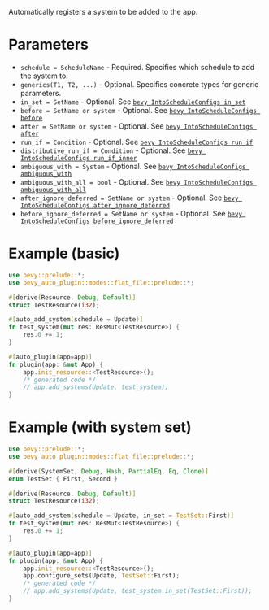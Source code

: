 Automatically registers a system to be added to the app.

# Parameters
- `schedule = ScheduleName` - Required. Specifies which schedule to add the system to.
- `generics(T1, T2, ...)` - Optional. Specifies concrete types for generic parameters.
- `in_set = SetName` - Optional. See [`bevy IntoScheduleConfigs in_set`](https://docs.rs/bevy/0.16.1/bevy/prelude/trait.IntoScheduleConfigs.html#method.in_set)
- `before = SetName or system` - Optional. See [`bevy IntoScheduleConfigs before`](https://docs.rs/bevy/0.16.1/bevy/prelude/trait.IntoScheduleConfigs.html#method.before)
- `after = SetName or system` - Optional. See [`bevy IntoScheduleConfigs after`](https://docs.rs/bevy/0.16.1/bevy/prelude/trait.IntoScheduleConfigs.html#method.after)
- `run_if = Condition` - Optional. See [`bevy IntoScheduleConfigs run_if`](https://docs.rs/bevy/0.16.1/bevy/prelude/trait.IntoScheduleConfigs.html#method.run_if)
- `distributive_run_if = Condition` - Optional. See [`bevy IntoScheduleConfigs run_if_inner`](https://docs.rs/bevy/0.16.1/bevy/prelude/trait.IntoScheduleConfigs.html#method.run_if_inner)
- `ambiguous_with = System` - Optional. See [`bevy IntoScheduleConfigs ambiguous_with`](https://docs.rs/bevy/0.16.1/bevy/prelude/trait.IntoScheduleConfigs.html#method.ambiguous_with)
- `ambiguous_with_all = bool` - Optional. See [`bevy IntoScheduleConfigs ambiguous_with_all`](https://docs.rs/bevy/0.16.1/bevy/prelude/trait.IntoScheduleConfigs.html#method.ambiguous_with_all)
- `after_ignore_deferred = SetName or system` - Optional. See [`bevy IntoScheduleConfigs after_ignore_deferred`](https://docs.rs/bevy/0.16.1/bevy/prelude/trait.IntoScheduleConfigs.html#method.after_ignore_deferred)
- `before_ignore_deferred = SetName or system` - Optional. See [`bevy IntoScheduleConfigs before_ignore_deferred`](https://docs.rs/bevy/0.16.1/bevy/prelude/trait.IntoScheduleConfigs.html#method.before_ignore_deferred)

# Example (basic)
```rust
use bevy::prelude::*;
use bevy_auto_plugin::modes::flat_file::prelude::*;

#[derive(Resource, Debug, Default)]
struct TestResource(i32);

#[auto_add_system(schedule = Update)]
fn test_system(mut res: ResMut<TestResource>) {
    res.0 += 1;
}

#[auto_plugin(app=app)]
fn plugin(app: &mut App) {
    app.init_resource::<TestResource>();
    /* generated code */
    // app.add_systems(Update, test_system);
}
```

# Example (with system set)
```rust
use bevy::prelude::*;
use bevy_auto_plugin::modes::flat_file::prelude::*;

#[derive(SystemSet, Debug, Hash, PartialEq, Eq, Clone)]
enum TestSet { First, Second }

#[derive(Resource, Debug, Default)]
struct TestResource(i32);

#[auto_add_system(schedule = Update, in_set = TestSet::First)]
fn test_system(mut res: ResMut<TestResource>) {
    res.0 += 1;
}

#[auto_plugin(app=app)]
fn plugin(app: &mut App) {
    app.init_resource::<TestResource>();
    app.configure_sets(Update, TestSet::First);
    /* generated code */
    // app.add_systems(Update, test_system.in_set(TestSet::First));
}
```